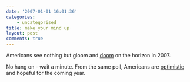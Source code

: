 ```yaml
---
date: '2007-01-01 16:01:36'
categories:
    - uncategorised
title: make your mind up
layout: post
comments: true
---
```

Americans see nothing but gloom and
[doom](http://news.yahoo.com/s/ap/20061231/ap_on_re_us/2007_predictions_ap_poll)
on the horizon in 2007.

No hang on - wait a minute. From the same poll, Americans are
[optimistic](http://news.yahoo.com/s/ap/20061231/ap_on_re_us/optimism_ap_poll)
and hopeful for the coming year.
